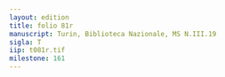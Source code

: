 ```yaml
---
layout: edition
title: folio 81r
manuscript: Turin, Biblioteca Nazionale, MS N.III.19
sigla: T
iip: t081r.tif
milestone: 161
---
```

